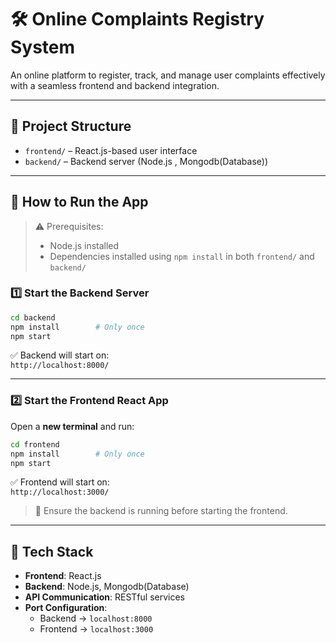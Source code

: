 
# 🛠️ Online Complaints Registry System

An online platform to register, track, and manage user complaints effectively with a seamless frontend and backend integration.

---

## 📁 Project Structure

- `frontend/` – React.js-based user interface
- `backend/` – Backend server (Node.js , Mongodb(Database))

---

## 🚀 How to Run the App

> ⚠️ Prerequisites:
> - Node.js installed
> - Dependencies installed using `npm install` in both `frontend/` and `backend/`

### 1️⃣ Start the Backend Server

```bash
cd backend
npm install        # Only once
npm start
```

✅ Backend will start on:  
`http://localhost:8000/`

---

### 2️⃣ Start the Frontend React App

Open a **new terminal** and run:

```bash
cd frontend
npm install        # Only once
npm start
```

✅ Frontend will start on:  
`http://localhost:3000/`

> 🔁 Ensure the backend is running before starting the frontend.

---

## 🧰 Tech Stack

- **Frontend**: React.js  
- **Backend**: Node.js, Mongodb(Database)
- **API Communication**: RESTful services  
- **Port Configuration**:
  - Backend → `localhost:8000`
  - Frontend → `localhost:3000`

